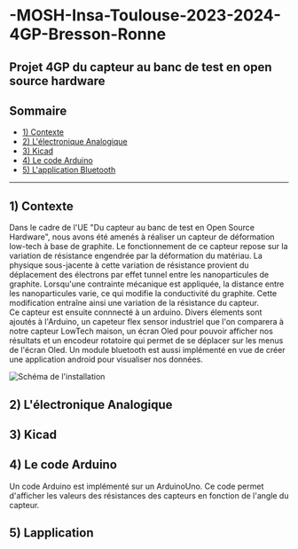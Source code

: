# -MOSH-Insa-Toulouse-2023-2024-4GP-Bresson-Ronne

Projet 4GP du capteur au banc de test en open source hardware
---
## Sommaire
  - [1) Contexte](#1-contexte)
  - [2) L'électronique Analogique](#2-L'électroniqueAnalogique)
  - [3) Kicad](#3-kicad)
  - [4) Le code Arduino](#4-lecodeArduino)
  - [5) L'application Bluetooth ](#5-l'appli)
---


## 1) Contexte
Dans le cadre de l'UE "Du capteur au banc de test en Open Source Hardware", nous avons été amenés à réaliser un capteur de déformation low-tech à base de graphite. Le fonctionnement de ce capteur repose sur la variation de résistance engendrée par la déformation du matériau. La physique sous-jacente à cette variation de résistance provient du déplacement des électrons par effet tunnel entre les nanoparticules de graphite. Lorsqu'une contrainte mécanique est appliquée, la distance entre les nanoparticules varie, ce qui modifie la conductivité du graphite. Cette modification entraîne ainsi une variation de la résistance du capteur.<br>
Ce capteur est ensuite connnecté à un arduino. Divers élements sont ajoutés à l'Arduino, un capeteur flex sensor industriel que l'on comparera à notre capteur LowTech maison, un écran Oled pour pouvoir afficher nos résultats et un encodeur rotatoire qui permet de se déplacer sur les menus de l'écran Oled. Un module bluetooth est aussi implémenté en vue de créer une application android pour visualiser nos données. 

![Schéma de l'installation](https://github.com/MOSH-Insa-Toulouse/2023-2024-4GP-Bresson-Ronne/blob/main/Photos%20et%20images/Capture.jpg)


## 2) L'électronique Analogique

## 3) Kicad

## 4) Le code Arduino

Un code Arduino est implémenté sur un ArduinoUno. Ce code permet d'afficher les valeurs des résistances des capteurs en fonction de l'angle du capteur. 

## 5) Lapplication 
